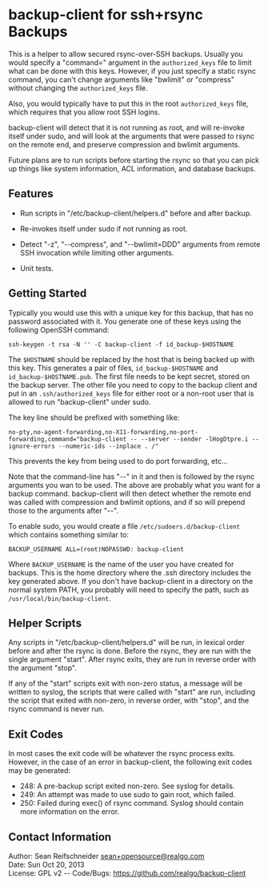 backup-client for ssh+rsync Backups
===================================

This is a helper to allow secured rsync-over-SSH backups.  Usually you
would specify a "command=" argument in the `authorized_keys` file to limit
what can be done with this keys.  However, if you just specify a static
rsync command, you can't change arguments like "bwlimit" or "compress"
without changing the `authorized_keys` file.

Also, you would typically have to put this in the root `authorized_keys`
file, which requires that you allow root SSH logins.

backup-client will detect that it is not running as root, and will
re-invoke itself under sudo, and will look at the arguments that were
passed to rsync on the remote end, and preserve compression and bwlimit
arguments.

Future plans are to run scripts before starting the rsync so that you can
pick up things like system information, ACL information, and database
backups.

Features
--------

* Run scripts in "/etc/backup-client/helpers.d" before and after backup.

* Re-invokes itself under sudo if not running as root.

* Detect "-z", "--compress", and "--bwlimit=DDD" arguments from remote
  SSH invocation while limiting other arguments.

* Unit tests.

Getting Started
---------------

Typically you would use this with a unique key for this backup, that has no
password associated with it.  You generate one of these keys using the
following OpenSSH command:

    ssh-keygen -t rsa -N '' -C backup-client -f id_backup-$HOSTNAME

The `$HOSTNAME` should be replaced by the host that is being backed up with
this key.  This generates a pair of files, `id_backup-$HOSTNAME` and
`id_backup-$HOSTNAME.pub`.  The first file needs to be kept secret, stored
on the backup server.  The other file you need to copy to the backup client
and put in an `.ssh/authorized_keys` file for either root or a non-root
user that is allowed to run "backup-client" under sudo.

The key line should be prefixed with something like:

    no-pty,no-agent-forwarding,no-X11-forwarding,no-port-forwarding,command="backup-client -- --server --sender -lHogDtpre.i --ignore-errors --numeric-ids --inplace . /"

This prevents the key from being used to do port forwarding, etc...

Note that the command-line has "--" in it and then is followed by the rsync
arguments you wan to be used.  The above are probably what you want for a
backup command.  backup-client will then detect whether the remote end was
called with compression and bwlimit options, and if so will prepend those
to the arguments after "--".

To enable sudo, you would create a file `/etc/sudoers.d/backup-client`
which contains something similar to:

    BACKUP_USERNAME ALL=(root)NOPASSWD: backup-client

Where `BACKUP_USERNAME` is the name of the user you have created for
backups.  This is the home directory where the .ssh directory includes the
key generated above.  If you don't have backup-client in a directory on the
normal system PATH, you probably will need to specify the path, such as
`/usr/local/bin/backup-client`.

Helper Scripts
--------------

Any scripts in "/etc/backup-client/helpers.d" will be run, in lexical order
before and after the rsync is done.  Before the rsync, they are run with the
single argument "start".  After rsync exits, they are run in reverse order
with the argument "stop".

If any of the "start" scripts exit with non-zero status, a message will be
written to syslog, the scripts that were called with "start" are run,
including the script that exited with non-zero, in reverse order,
with "stop", and the rsync command is never run.

Exit Codes
----------

In most cases the exit code will be whatever the rsync process exits.
However, in the case of an error in backup-client, the following exit
codes may be generated:

* 248: A pre-backup script exited non-zero.  See syslog for details.
* 249: An attempt was made to use sudo to gain root, which failed.
* 250: Failed during exec() of rsync command.  Syslog should contain more
       information on the error.

Contact Information
-------------------

Author: Sean Reifschneider <sean+opensource@realgo.com>  
Date: Sun Oct 20, 2013  
License: GPL v2 --
Code/Bugs: https://github.com/realgo/backup-client
